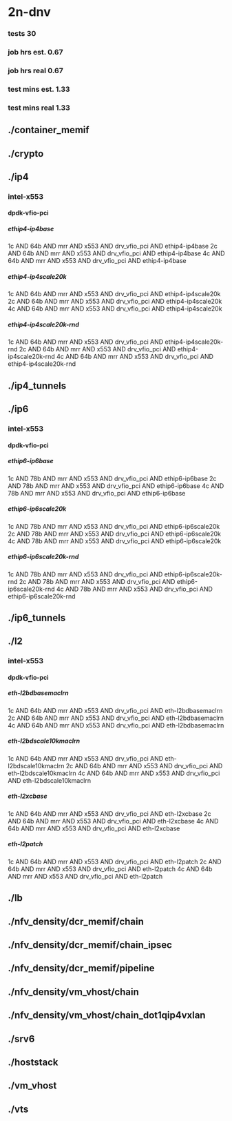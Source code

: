 # 2n-dnv
### tests 30
### job hrs est. 0.67
### job hrs real 0.67
### test mins est. 1.33
### test mins real 1.33
## ./container_memif
## ./crypto
## ./ip4
### intel-x553
#### dpdk-vfio-pci
##### ethip4-ip4base
1c AND 64b AND mrr AND x553 AND drv_vfio_pci AND ethip4-ip4base
2c AND 64b AND mrr AND x553 AND drv_vfio_pci AND ethip4-ip4base
4c AND 64b AND mrr AND x553 AND drv_vfio_pci AND ethip4-ip4base
##### ethip4-ip4scale20k
1c AND 64b AND mrr AND x553 AND drv_vfio_pci AND ethip4-ip4scale20k
2c AND 64b AND mrr AND x553 AND drv_vfio_pci AND ethip4-ip4scale20k
4c AND 64b AND mrr AND x553 AND drv_vfio_pci AND ethip4-ip4scale20k
##### ethip4-ip4scale20k-rnd
1c AND 64b AND mrr AND x553 AND drv_vfio_pci AND ethip4-ip4scale20k-rnd
2c AND 64b AND mrr AND x553 AND drv_vfio_pci AND ethip4-ip4scale20k-rnd
4c AND 64b AND mrr AND x553 AND drv_vfio_pci AND ethip4-ip4scale20k-rnd
## ./ip4_tunnels
## ./ip6
### intel-x553
#### dpdk-vfio-pci
##### ethip6-ip6base
1c AND 78b AND mrr AND x553 AND drv_vfio_pci AND ethip6-ip6base
2c AND 78b AND mrr AND x553 AND drv_vfio_pci AND ethip6-ip6base
4c AND 78b AND mrr AND x553 AND drv_vfio_pci AND ethip6-ip6base
##### ethip6-ip6scale20k
1c AND 78b AND mrr AND x553 AND drv_vfio_pci AND ethip6-ip6scale20k
2c AND 78b AND mrr AND x553 AND drv_vfio_pci AND ethip6-ip6scale20k
4c AND 78b AND mrr AND x553 AND drv_vfio_pci AND ethip6-ip6scale20k
##### ethip6-ip6scale20k-rnd
1c AND 78b AND mrr AND x553 AND drv_vfio_pci AND ethip6-ip6scale20k-rnd
2c AND 78b AND mrr AND x553 AND drv_vfio_pci AND ethip6-ip6scale20k-rnd
4c AND 78b AND mrr AND x553 AND drv_vfio_pci AND ethip6-ip6scale20k-rnd
## ./ip6_tunnels
## ./l2
### intel-x553
#### dpdk-vfio-pci
##### eth-l2bdbasemaclrn
1c AND 64b AND mrr AND x553 AND drv_vfio_pci AND eth-l2bdbasemaclrn
2c AND 64b AND mrr AND x553 AND drv_vfio_pci AND eth-l2bdbasemaclrn
4c AND 64b AND mrr AND x553 AND drv_vfio_pci AND eth-l2bdbasemaclrn
##### eth-l2bdscale10kmaclrn
1c AND 64b AND mrr AND x553 AND drv_vfio_pci AND eth-l2bdscale10kmaclrn
2c AND 64b AND mrr AND x553 AND drv_vfio_pci AND eth-l2bdscale10kmaclrn
4c AND 64b AND mrr AND x553 AND drv_vfio_pci AND eth-l2bdscale10kmaclrn
##### eth-l2xcbase
1c AND 64b AND mrr AND x553 AND drv_vfio_pci AND eth-l2xcbase
2c AND 64b AND mrr AND x553 AND drv_vfio_pci AND eth-l2xcbase
4c AND 64b AND mrr AND x553 AND drv_vfio_pci AND eth-l2xcbase
##### eth-l2patch
1c AND 64b AND mrr AND x553 AND drv_vfio_pci AND eth-l2patch
2c AND 64b AND mrr AND x553 AND drv_vfio_pci AND eth-l2patch
4c AND 64b AND mrr AND x553 AND drv_vfio_pci AND eth-l2patch
## ./lb
## ./nfv_density/dcr_memif/chain
## ./nfv_density/dcr_memif/chain_ipsec
## ./nfv_density/dcr_memif/pipeline
## ./nfv_density/vm_vhost/chain
## ./nfv_density/vm_vhost/chain_dot1qip4vxlan
## ./srv6
## ./hoststack
## ./vm_vhost
## ./vts

